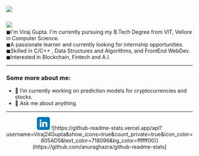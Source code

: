 # <img src="https://tenor.com/view/baby-yoda-so-cute-the-mandalorian-hello-hi-gif-16772776.gif" width="100">
![](https://komarev.com/ghpvc/?username=Viraj24Gupta&color=47ccb3) 
<BR/>◼I'm Viraj Gupta. I'm currently pursuing my B.Tech Degree from VIT, Vellore in Computer Science. 
<BR/>◼A passionate learner and currently looking for internship opportunities.
<BR/>◼Skilled in C/C++ , Data Structures and Algorithms, and FrontEnd WebDev.
<br/>◼Interested in Blockchain, Fintech and A.I.<hr>
### Some more about me:
- 🔭 I’m currently working on prediction models for cryptocurrencies and stocks.
- 💬 Ask me about anything
<hr><p align = "center">
<a href = https://www.linkedin.com/in/viraj-gupta/ target='blank'> <img src=https://github.com/edent/SuperTinyIcons/blob/master/images/svg/linkedin.svg height='35' weight='35'/></a>
![https://github-readme-stats.vercel.app/api?username=Viraj24Gupta&show_icons=true&count_private=true&icon_color=805AD5&text_color=718096&bg_color=ffffff00)](https://github.com/anuraghazra/github-readme-stats]
